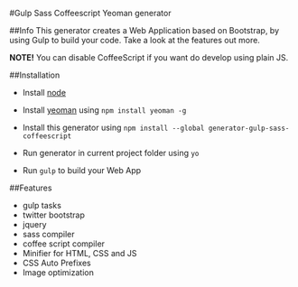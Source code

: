 #Gulp Sass Coffeescript Yeoman generator

##Info
This generator creates a Web Application based on Bootstrap, by using Gulp to build your code. Take a look at the features out more.

**NOTE!**
You can disable CoffeeScript if you want do develop using plain JS.

##Installation
- Install [node](https://nodejs.org/en/)
- Install [yeoman](http://yeoman.io) using `npm install yeoman -g`


- Install this generator using `npm install --global generator-gulp-sass-coffeescript`
- Run generator in current project folder using `yo`
- Run `gulp` to build your Web App

##Features
- gulp tasks
- twitter bootstrap
- jquery
- sass compiler
- coffee script compiler
- Minifier for HTML, CSS and JS
- CSS Auto Prefixes
- Image optimization